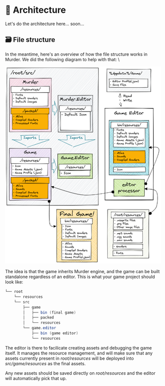 # 🏢 Architecture
Let's do the architecture here... soon...

## 🗃️ File structure

In the meantime, here's an overview of how the file structure works in Murder. We did the following diagram to help with that: \

![file structure diagram](images/diagram.png)

The idea is that the game inherits Murder engine, and the game can be built standalone regardless of an editor. This is what your game project should look like:

```csharp
└── root 
    └── resources
    └── src
        ├── game
        │   ├── bin (final game)
        │   ├── packed
        │   └── resources
        └── game.editor
            ├── bin (game editor)
            └── resources
```

The editor is there to facilicate creating assets and debugging the game itself. It manages the resource management, and will make sure that any assets
currently present in *root/resources* will be deployed into *src/game/resources* as the final assets.

Any new assets should be saved directly on *root/resources* and the editor will automatically pick that up.